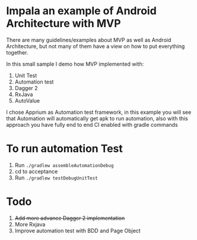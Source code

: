 # Impala an example of Android Architecture with MVP

There are many guidelines/examples about MVP as well as Android Architecture, but not many of them have a view on how to put everything together.

In this small sample I demo how MVP implemented with:

1. Unit Test
2. Automation test
3. Dagger 2
4. RxJava
5. AutoValue

I chose Apprium as Automation test framework, in this example you will see that Automation will automatically get apk to run automation, also with this approach you have fully end to end CI enabled with gradle commands

# To run automation Test
1. Run `./gradlew assembleAutomationDebug`
2. cd to acceptance
3. Run `./gradlew testDebugUnitTest`

# Todo

1. ~~Add more advance Dagger 2 implementation~~
2. More Rxjava
3. Improve automation test with BDD and Page Object